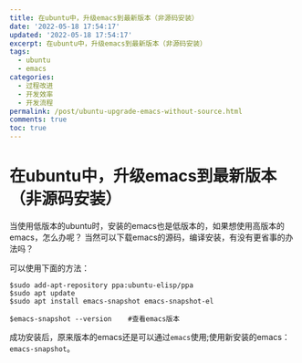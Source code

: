 ```yaml
---
title: 在ubuntu中，升级emacs到最新版本（非源码安装）
date: '2022-05-18 17:54:17'
updated: '2022-05-18 17:54:17'
excerpt: 在ubuntu中，升级emacs到最新版本（非源码安装）
tags:
  - ubuntu
  - emacs
categories:
  - 过程改进
  - 开发效率
  - 开发流程
permalink: /post/ubuntu-upgrade-emacs-without-source.html
comments: true
toc: true
---
```

# 在ubuntu中，升级emacs到最新版本（非源码安装）

当使用低版本的ubuntu时，安装的emacs也是低版本的，如果想使用高版本的emacs，怎么办呢？
当然可以下载emacs的源码，编译安装，有没有更省事的办法吗？

可以使用下面的方法：

```shell
$sudo add-apt-repository ppa:ubuntu-elisp/ppa
$sudo apt update
$sudo apt install emacs-snapshot emacs-snapshot-el

$emacs-snapshot --version    #查看emacs版本
```

成功安装后，原来版本的emacs还是可以通过`emacs`使用;使用新安装的emacs：`emacs-snapshot`。